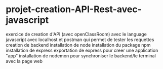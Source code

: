 # projet-creation-API-Rest-avec-javascript
exercice de creation d'API (avec openClassRoom) avec le language javascript avec localhost et postman qui permet de tester les requettes
creation de backend 
installation de node
installation du package npm
installation de express
exportation de express pour creer une application "app"
installation de nodemon pour synchroniser le backend/le terminal avec la page web
